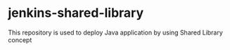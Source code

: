 # jenkins-shared-library
This repository is used to deploy Java application by using Shared Library concept
